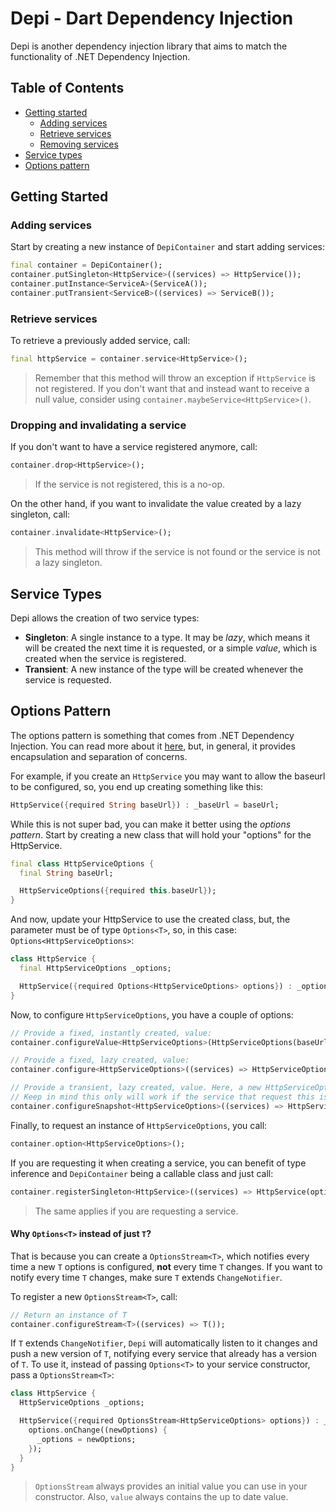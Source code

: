 # Depi - Dart Dependency Injection

Depi is another dependency injection library that aims to match the functionality of .NET Dependency Injection.

## Table of Contents
- [Getting started](#gettingstarted)
  - [Adding services](#addingservices)
  - [Retrieve services](#retrieveservices)
  - [Removing services](#removingservices)
- [Service types](#servicetypes)
- [Options pattern](#optionspattern)

## Getting Started<a name="gettingstarted"/>

### Adding services<a name="addingservices"/>
Start by creating a new instance of `DepiContainer` and start adding services:
```dart
final container = DepiContainer();
container.putSingleton<HttpService>((services) => HttpService());
container.putInstance<ServiceA>(ServiceA());
container.putTransient<ServiceB>((services) => ServiceB());
```

### Retrieve services<a name="retrieveservices"/>
To retrieve a previously added service, call:
```dart
final httpService = container.service<HttpService>();
```
> Remember that this method will throw an exception if `HttpService` is not registered. If you don't want that and instead want to receive a null value, consider using `container.maybeService<HttpService>()`.

### Dropping and invalidating a service<a name="removingservices"/>
If you don't want to have a service registered anymore, call:
```dart
container.drop<HttpService>();
```
> If the service is not registered, this is a no-op.

On the other hand, if you want to invalidate the value created by a lazy singleton, call:
```dart
container.invalidate<HttpService>();
```
> This method will throw if the service is not found or the service is not a lazy singleton.

## Service Types<a name="servicetypes"/>
Depi allows the creation of two service types:
- **Singleton**: A single instance to a type. It may be _lazy_, which means it will be created the next time it is requested, or a simple _value_, which is created when the service is registered.
- **Transient**: A new instance of the type will be created whenever the service is requested.

## Options Pattern<a name="optionspattern"/>
The options pattern is something that comes from .NET Dependency Injection. You can read more about it [here](https://learn.microsoft.com/en-us/dotnet/core/extensions/options), but, in general, it provides encapsulation and separation of concerns.

For example, if you create an `HttpService` you may want to allow the baseurl to be configured, so, you end up creating something like this:
```dart
HttpService({required String baseUrl}) : _baseUrl = baseUrl;
```

While this is not super bad, you can make it better using the _options pattern_. Start by creating a new class that will hold your "options" for the HttpService.
```dart
final class HttpServiceOptions {
  final String baseUrl;

  HttpServiceOptions({required this.baseUrl});
}
```

And now, update your HttpService to use the created class, but, the parameter must be of type `Options<T>`, so, in this case: `Options<HttpServiceOptions>`:
```dart
class HttpService {
  final HttpServiceOptions _options;

  HttpService({required Options<HttpServiceOptions> options}) : _options = options.value;
}
```

Now, to configure `HttpServiceOptions`, you have a couple of options:
```dart
// Provide a fixed, instantly created, value:
container.configureValue<HttpServiceOptions>(HttpServiceOptions(baseUrl: "https:..."));

// Provide a fixed, lazy created, value:
container.configure<HttpServiceOptions>((services) => HttpServiceOptions(baseUrl: "https:..."));

// Provide a transient, lazy created, value. Here, a new HttpServiceOptions will be created every time it is needed.
// Keep in mind this only will work if the service that request this is also transient.
container.configureSnapshot<HttpServiceOptions>((services) => HttpServiceOptions(baseUrl: "https:..."));
```

Finally, to request an instance of `HttpServiceOptions`, you call:
```dart
container.option<HttpServiceOptions>();
```

If you are requesting it when creating a service, you can benefit of type inference and `DepiContainer` being a callable class and just call:
```dart
container.registerSingleton<HttpService>((services) => HttpService(options: services()));
```
> The same applies if you are requesting a service.

#### Why `Options<T>` instead of just `T`?
That is because you can create a `OptionsStream<T>`, which notifies every time a new `T` options is configured, **not** every time `T` changes. If you want to notify every time `T` changes, make sure `T` extends `ChangeNotifier`.

To register a new `OptionsStream<T>`, call:
```dart
// Return an instance of T
container.configureStream<T>((services) => T());
```
If `T` extends `ChangeNotifier`, `Depi` will automatically listen to it changes and push a new version of `T`, notifying every service that already has a version of `T`.
To use it, instead of passing `Options<T>` to your service constructor, pass a `OptionsStream<T>`:
```dart
class HttpService {
  HttpServiceOptions _options;

  HttpService({required OptionsStream<HttpServiceOptions> options}) : _options = options.value {
    options.onChange((newOptions) {
      _options = newOptions;
    });
  }
}
```

> `OptionsStream` always provides an initial value you can use in your constructor. Also, `value` always contains the up to date value.
